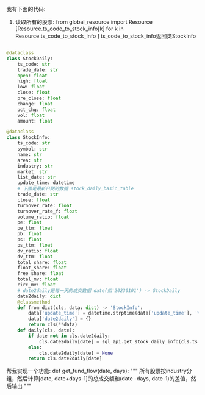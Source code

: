 我有下面的代码:
1. 读取所有的股票: 
from global_resource import Resource
[Resource.ts_code_to_stock_info[k] for k in Resource.ts_code_to_stock_info ]
ts_code_to_stock_info返回类StockInfo
```python

@dataclass
class StockDaily:
    ts_code: str
    trade_date: str  
    open: float
    high: float
    low: float
    close: float
    pre_close: float
    change: float
    pct_chg: float
    vol: float
    amount: float

@dataclass
class StockInfo:
    ts_code: str
    symbol: str
    name: str
    area: str
    industry: str
    market: str
    list_date: str
    update_time: datetime
    # 下面是最新日期的数据 stock_daily_basic_table
    trade_date: str
    close: float
    turnover_rate: float
    turnover_rate_f: float
    volume_ratio: float
    pe: float
    pe_ttm: float
    pb: float
    ps: float
    ps_ttm: float
    dv_ratio: float
    dv_ttm: float
    total_share: float
    float_share: float
    free_share: float
    total_mv: float
    circ_mv: float
    # date2daily是每一天的成交数据 date(如'20230101') -> StockDaily
    date2daily: dict 
    @classmethod
    def from_dict(cls, data: dict) -> 'StockInfo':
        data['update_time'] = datetime.strptime(data['update_time'], '%Y-%m-%d %H:%M:%S.%f')
        data['date2daily'] = {}
        return cls(**data)
    def daily(cls, date):
        if date not in cls.date2daily:
            cls.date2daily[date] = sql_api.get_stock_daily_info(cls.ts_code, date)[0]
        else:
            cls.date2daily[date] = None
        return cls.date2daily[date]
``` 

帮我实现一个功能: 
def get_fund_flow(date, days):
  """
    所有股票按industry分组，然后计算[date, date+days-1]的总成交额和(date -days, date-1)的差值，然后输出
  """